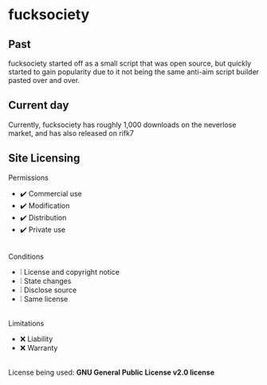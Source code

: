 # fucksociety

## Past
fucksociety started off as a small script that was open source, but quickly started to gain popularity due to it not being the same anti-aim script builder pasted over and over.

## Current day
Currently, fucksociety has roughly 1,000 downloads on the neverlose market, and has also released on rifk7


## Site Licensing 
Permissions
* ✔️ Commercial use
* ✔️ Modification
* ✔️ Distribution
* ✔️ Private use
<br></br>

Conditions
* ❕ License and copyright notice
* ❕ State changes
* ❕ Disclose source
* ❕ Same license
<br></br>

Limitations
* ❌ Liability
* ❌ Warranty
<br></br>

License being used: **GNU General Public License v2.0 license**
